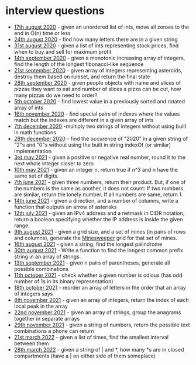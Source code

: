 # interview questions

* [17th august 2020](2020-08-17/) - given an unordered list of ints, move all zeroes to the end in O(n) time or less
* [24th august 2020](2020-08-24/) - find how many letters there are in a given string
* [31st august 2020](2020-08-31/) - given a list of ints representing stock prices, find when to buy and sell for maximum profit
* [14th september 2020](2020-09-14/) - given a monotonic increasing array of integers, find the length of the longest fibonacci-like sequence
* [21st september 2020](2020-09-21/) - given array of integers representing asteroids, destroy them based on ruleset, and return the final state
* [28th september 2020](2020-09-28/) - given people objects with name and slices of pizzas they want to eat and number of slices a pizza can be cut, how many pizzas do we need to order?
* [5th october 2020](2020-10-05/) - find lowest value in a previously sorted and rotated array of ints
* [16th november 2020](2020-11-16/) - find special pairs of indexes where the values match but the indexes are different in a given array of ints
* [7th december 2020](2020-12-07/) -multiply two strings of integers without using built in math functions
* [28th december 2020](2020-12-28/) - find the occurence of "2020" in a given string of "2"s and "0"s without using the built in string indexOf (or similar) implementation
* [3rd may 2021](2021-05-03/) - given a positive or negative real number, round it to the next whole integer closer to zero
* [10th may 2021](2021-05-10/) - given an integer n, return true if n^3 and n have the same set of digits.
* [7th june 2021](2021-06-07/) - given three numbers, return their product. But, if one of the numbers is the same as another, it does not count: If two numbers are similar, return the lonely number. If all numbers are same, return 1.
* [14th june 2021](2021-06-14/) - given a direction, and a number of columns, write a function that outputs an arrow of asterisks
* [12th july 2021](2021-07-12/) - given an IPv4 address and a netmask in CIDR notation, return a boolean specifying whether the IP address is inside the given range.
* [9th august 2021](2021-08-09/) - given a grid size, and a set of mines (in pairs of rows and columns), generate the [Minesweeper](https://en.wikipedia.org/wiki/Minesweeper_(video_game)) grid for that set of mines.
* [16th august 2021](2021-08-16/) - given a string, find the longest palindrome
* [30th august 2021](2021-08-30/) - Write a function to find the longest common prefix string in an array of strings.
* [13th september 2021](2021-09-13/) - given n pairs of parentheses, generate all possible combinations
* [11th october 2021](2021-10-11/) - check whether a given number is odious (has odd number of 1s in its binary representation)
* [18th october 2021](2021-10-18/) - reorder an array of letters in the order that an array of integers says
* [8th november 2021](2021-11-08/) - given an array of integers, return the index of each local peak in the array
* [22nd november 2021](2021-11-22/) - given an array of strings, group the anagrams together in separate arrays
* [29th november 2021](2021-11-29/) - given a string of numbers, return the possible text combinations a phone can return
* [21st march 2022](2022-03-21/) - given a list of times, find the smallest interval between them
* [28th march 2022](2022-03-28/) - given a string of | and *, how many *s are in closed compartments (have a | on either side of them someplace)
